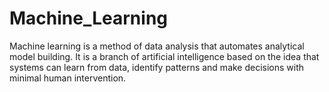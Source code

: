 # Machine_Learning
Machine learning is a method of data analysis that automates analytical model building. It is a branch of artificial intelligence based on the idea that systems can learn from data, identify patterns and make decisions with minimal human intervention.
